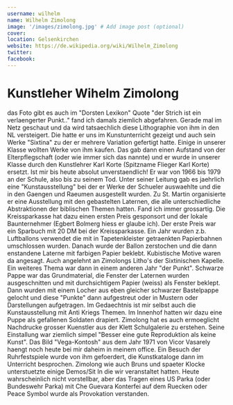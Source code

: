 ```yaml
---
username: wilhelm
name: Wilhelm Zimolong
image: '/images/zimolong.jpg' # Add image post (optional)
cover:
location: Gelsenkirchen
website: https://de.wikipedia.org/wiki/Wilhelm_Zimolong
twitter: 
facebook: 
---
```


# Kunstleher Wihelm Zimolong 
das Foto gibt es auch im "Dorsten Lexikon"
Quote "der Strich ist ein verlaengerter Punkt.." fand ich damals ziemlich abgefahren.
Gerade mal im Netz geschaut und da wird tatsaechlich diese Lithographie von ihm in den NL versteigert. Die hatte er uns im Kunstunterricht gezeigt und auch sein Werke "Sixtina" zu der er mehrere Variation gefertigt hatte.
Einige in unserer Klasse wollten Werke von ihm kaufen. Das gab dann einen Aufstand von der Elterpflegschaft (oder wie immer sich das nannte) und er wurde in unserer Klasse durch den Kunstlehrer Karl Korte (Spitzname Flieger Karl Korte) ersetzt. Ist mir bis heute absolut unverstaendlich!
Er war von 1966 bis 1979 an der Schule, also bis zu seinem Tod.
Unter seiner Leitung gab es jaehrlich eine "Kunstausstellung" bei der er Werke der Schueler auswaehlte und die in den Gaengen und Raeumen ausgestellt wurden. Zu St. Martin organisierte er eine Ausstellung mit den gebastelten Laternen, die alle unterschiedliche Abstraktionen der biblischen Themen hatten. Fand ich immer grossartig. Die Kreissparkasse hat dazu einen ersten Preis gesponsort und der lokale Baunternehmer (Egbert Bolmerg hiess er glaube ich). Der erste Preis war ein Sparbuch mit 20 DM bei der Kreissparkasse. Ein Jahr wurden z.b. Luftballons verwendet die mit in Tapetenkleister getraenkten Papierbahnen umschlossen wurden. Danach wurde der Ballon zerstochen und die dann enstandene Laterne mit farbigen Papier beklebt. Kubistische Motive waren da angesagt. Auch angelehnt an Zimolongs Litho's der Sixtinischen Kapelle. Ein weiteres Thema war dann in einem anderen Jahr "der Punkt". Schwarze Pappe war das Grundmaterial, die Fenster der Laternen wurden ausgeschnitten und mit durchsichtigem Papier (weiss) als Fenster beklept. Dann wurden mit einem Locher aus eben gleicher schwarzer Bastelpappe gelocht und diese "Punkte" dann aufgestreut oder in Mustern oder Darstellungen aufgetragen.
Im Gedaechtnis ist mir selbst auch die Kunstausstellung mit Anti Kriegs Themen. Im Innenhof hatten wir dazu eine Puppe als gefallenen Soldaten drapiert. 
Zimolong hat es auch ermoeglicht Nachdrucke grosser Kuenstler aus der Klett Schulgalerie zu erstehen. Seine Einstallung war ziemlich simpel "Besser eine gute Reproduktion als keine Kunst". Das Bild "Vega-Kontosh" aus dem Jahr 1971 von Vicor Vasarely haengt noch heute bei mir daheim in meinem office.
Ein Besuch der Ruhrfestspiele wurde von ihm gefoerdert, die Kunstkataloge dann im Unterricht besprochen.
Zimolong wie auch Bruns und spaeter Klocke unterstuetzte einige Demos/Sit In die wir veranstaltet hatten. Heute wahrscheinlich nicht vorstellbar, aber das Tragen eines US Parka (oder Bundeswehr Parka) mit Che Guevara Konterfei auf dem Ruecken oder Peace Symbol wurde als Provokation verstanden.

